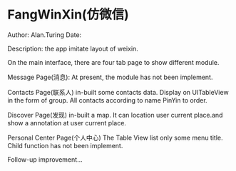 # FangWinXin(仿微信)
Author: Alan.Turing
Date:

Description:
the app imitate layout of weixin.

On the main interface, there are four tab page to show different module.

Message Page(消息):
At present, the module has not been implement.

Contacts Page(联系人)
in-built some contacts data. Display on UITableView in the form of group. All contacts according to name PinYin to order.

Discover Page(发现)
in-built a map. It can location user current place.and show a annotation at user current place.

Personal Center Page(个人中心)
The Table View list only some menu title. Child function has not been implement.

Follow-up improvement...
